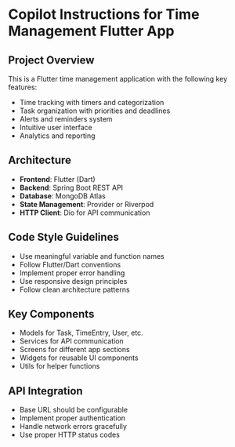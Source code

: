 # Copilot Instructions for Time Management Flutter App

<!-- Use this file to provide workspace-specific custom instructions to Copilot. For more details, visit https://code.visualstudio.com/docs/copilot/copilot-customization#_use-a-githubcopilotinstructionsmd-file -->

## Project Overview
This is a Flutter time management application with the following key features:
- Time tracking with timers and categorization
- Task organization with priorities and deadlines
- Alerts and reminders system
- Intuitive user interface
- Analytics and reporting

## Architecture
- **Frontend**: Flutter (Dart)
- **Backend**: Spring Boot REST API
- **Database**: MongoDB Atlas
- **State Management**: Provider or Riverpod
- **HTTP Client**: Dio for API communication

## Code Style Guidelines
- Use meaningful variable and function names
- Follow Flutter/Dart conventions
- Implement proper error handling
- Use responsive design principles
- Follow clean architecture patterns

## Key Components
- Models for Task, TimeEntry, User, etc.
- Services for API communication
- Screens for different app sections
- Widgets for reusable UI components
- Utils for helper functions

## API Integration
- Base URL should be configurable
- Implement proper authentication
- Handle network errors gracefully
- Use proper HTTP status codes
